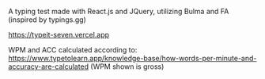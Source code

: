 A typing test made with React.js and JQuery, utilizing Bulma and FA (inspired by typings.gg)

https://typeit-seven.vercel.app 

WPM and ACC calculated according to: https://www.typetolearn.app/knowledge-base/how-words-per-minute-and-accuracy-are-calculated 
(WPM shown is gross)
